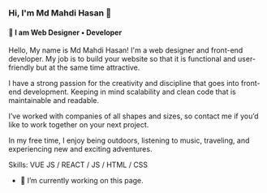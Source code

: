 ### Hi, I'm Md Mahdi Hasan 👋
#### 👑 I am Web Designer • Developer
Hello, My name is Md Mahdi Hasan! I'm a web designer and front-end developer. My job is to build your website so that it is functional and user-friendly but at the same time attractive.

I have a strong passion for the creativity and discipline that goes into front-end development. Keeping in mind scalability and clean code that is maintainable and readable.

I’ve worked with companies of all shapes and sizes, so contact me if you’d like to work together on your next project.

In my free time, I enjoy being outdoors, listening to music, traveling, and experiencing new and exciting adventures.

Skills: VUE JS / REACT / JS / HTML / CSS

- 🔭 I’m currently working on this page. 





